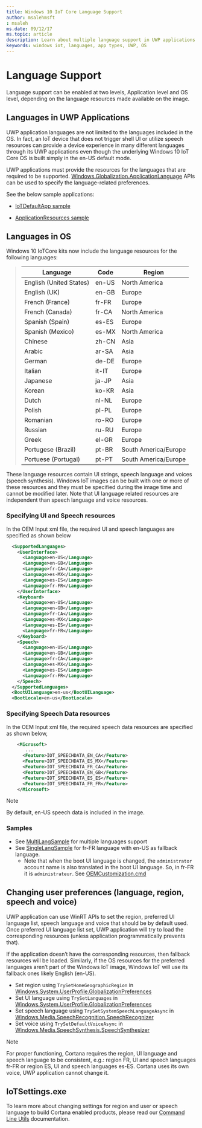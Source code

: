 ```yaml
---
title: Windows 10 IoT Core Language Support
author: msalehmsft
: msaleh
ms.date: 09/12/17
ms.topic: article
description: Learn about multiple language support in UWP applications and OS on IoT Core.
keywords: windows iot, languages, app types, UWP, OS
---
```


# Language Support

Language support can be enabled at two levels, Application level and OS level, depending on the language resources made available on the image.

## Languages in UWP Applications
UWP application languages are not limited to the languages included in the OS.  In fact, an IoT device that does not trigger shell UI or utilize speech resources can provide a device experience in many different languages through its UWP applications even though the underlying Windows 10 IoT Core OS is built simply in the en-US default mode. 

UWP applications must provide the resources for the languages that are required to be supported. [Windows.Globalization.ApplicationLanguage](https://docs.microsoft.com/uwp/api/windows.globalization.applicationlanguages) APIs can be used to specify the language-related preferences.

See the below sample applications:

* [IoTDefaultApp sample](https://developer.microsoft.com/en-us/windows/iot/samples/iotdefaultapp)

* [ApplicationResources sample](https://github.com/Microsoft/Windows-universal-samples/tree/master/Samples/ApplicationResources)


## Languages in OS

Windows 10 IoTCore kits now include the language resources for the following languages:

> | Language  | Code | Region |
> |-------------|-----|-----|
> | English (United States) | en-US | North America | 
> | English (UK) | en-GB | Europe |
> | French (France) | fr-FR | Europe |
> | French (Canada) | fr-CA | North America |
> | Spanish (Spain) | es-ES | Europe |
> | Spanish (Mexico) | es-MX | North America |
> | Chinese | zh-CN | Asia | 
> | Arabic | ar-SA | Asia |
> | German | de-DE | Europe |
> | Italian | it-IT | Europe | 
> | Japanese | ja-JP | Asia |
> | Korean | ko-KR | Asia |
> | Dutch | nl-NL | Europe |
> | Polish | pl-PL | Europe | 
> | Romanian | ro-RO | Europe |
> | Russian | ru-RU | Europe |
> | Greek | el-GR | Europe |
> | Portugese (Brazil) | pt-BR | South America/Europe |
> | Portuese (Portugal) | pt-PT | South America/Europe |

These language resources contain UI strings, speech language and voices (speech synthesis). Windows IoT images can be built with one or more of these resources and they must be specified during the image time and cannot be modified later. Note that UI language related resources are independent than speech language and voice resources.

### Specifying UI and Speech resources 
In the OEM Input xml file, the required UI and speech languages are specified as shown below

``` xml
  <SupportedLanguages>
    <UserInterface>
      <Language>en-US</Language>
      <Language>en-GB</Language> 
      <Language>fr-CA</Language> 
      <Language>es-MX</Language> 
      <Language>es-ES</Language> 
      <Language>fr-FR</Language>
    </UserInterface>
    <Keyboard>
      <Language>en-US</Language>
      <Language>en-GB</Language> 
      <Language>fr-CA</Language> 
      <Language>es-MX</Language> 
      <Language>es-ES</Language> 
      <Language>fr-FR</Language>
    </Keyboard>
    <Speech>
      <Language>en-US</Language>
      <Language>en-GB</Language> 
      <Language>fr-CA</Language> 
      <Language>es-MX</Language> 
      <Language>es-ES</Language> 
      <Language>fr-FR</Language>
    </Speech>
  </SupportedLanguages>
  <BootUILanguage>en-us</BootUILanguage>
  <BootLocale>en-us</BootLocale>
```


### Specifying Speech Data resources
In the OEM Input xml file, the required speech data resources are specified as shown below,

``` xml
    <Microsoft>
       ...
      <Feature>IOT_SPEECHDATA_EN_CA</Feature>
      <Feature>IOT_SPEECHDATA_ES_MX</Feature> 
      <Feature>IOT_SPEECHDATA_FR_CA</Feature> 
      <Feature>IOT_SPEECHDATA_EN_GB</Feature>
      <Feature>IOT_SPEECHDATA_ES_ES</Feature>  
      <Feature>IOT_SPEECHDATA_FR_FR</Feature> 
    </Microsoft>
```

> [!NOTE]
> By default, en-US speech data is included in the image.

### Samples
* See [MultiLangSample](https://github.com/ms-iot/iot-adk-addonkit/tree/master/Workspace/Source-arm/Products/MultiLangSample) for multiple languages support
* See [SingleLangSample](https://github.com/ms-iot/iot-adk-addonkit/tree/master/Workspace/Source-arm/Products/SingleLangSample) for fr-FR language with en-US as fallback language.
	* Note that when the boot UI language is changed, the `administrator` account name is also translated in the boot UI language. So, in fr-FR it is `administrateur`. See [OEMCustomization.cmd](https://github.com/ms-iot/iot-adk-addonkit/tree/master/Workspace/Source-arm/Products/SingleLangSample/oemcustomization.cmd)

## Changing user preferences (language, region, speech and voice)

UWP application can use WinRT APIs to set the region, preferred UI language list, speech language and voice that should be by default used. 
Once preferred UI language list set, UWP application will try to load the corresponding resources (unless application programmatically prevents that).
 
If the application doesn’t have the corresponding resources, then fallback resources will be loaded. Similarly, if the OS resources for the preferred languages aren’t part of the Windows IoT image, Windows IoT will use its fallback ones likely English (en-US).

* Set region using `TrySetHomeGeographicRegion` in [Windows.System.UserProfile.GlobalizationPreferences](https://docs.microsoft.com/uwp/api/windows.system.userprofile.globalizationpreferences)
* Set UI language using `TrySetLanguages` in [Windows.System.UserProfile.GlobalizationPreferences](https://docs.microsoft.com/uwp/api/windows.system.userprofile.globalizationpreferences)
* Set speech language using `TrySetSystemSpeechLanguageAsync` in [Windows.Media.SpeechRecognition.SpeechRecognizer](https://docs.microsoft.com/uwp/api/windows.media.speechrecognition.speechrecognizer)
* Set voice using `TrySetDefaultVoiceAsync` in [Windows.Media.SpeechSynthesis.SpeechSynthesizer](https://docs.microsoft.com/en-us/uwp/api/windows.media.speechsynthesis.speechsynthesizer)

> [!NOTE]
> For proper functioning, Cortana requires the region, UI language and speech language to be consistent, e.g.: region FR, UI and speech languages fr-FR or region ES, UI and speech languages es-ES. Cortana uses its own voice, UWP application cannot change it.

## IoTSettings.exe

To learn more about changing settings for region and user or speech language to build Cortana enabled products, please read our [Command Line Utils](../manage-your-device/CommandLineUtils.md) documentation.
